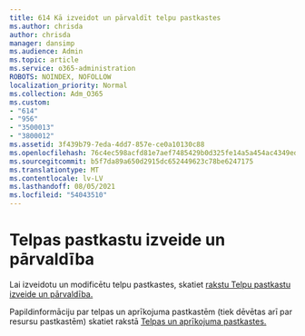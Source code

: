 ```yaml
---
title: 614 Kā izveidot un pārvaldīt telpu pastkastes
ms.author: chrisda
author: chrisda
manager: dansimp
ms.audience: Admin
ms.topic: article
ms.service: o365-administration
ROBOTS: NOINDEX, NOFOLLOW
localization_priority: Normal
ms.collection: Adm_O365
ms.custom:
- "614"
- "956"
- "3500013"
- "3800012"
ms.assetid: 3f439b79-7eda-4dd7-857e-ce0a10130c88
ms.openlocfilehash: 76c4ec598acfd81e7aef7485429b0d325fe14a5a454ac4349ed3c8f90f930a89
ms.sourcegitcommit: b5f7da89a650d2915dc652449623c78be6247175
ms.translationtype: MT
ms.contentlocale: lv-LV
ms.lasthandoff: 08/05/2021
ms.locfileid: "54043510"
---
```

# <a name="how-to-create-and-manage-room-mailboxes"></a>Telpas pastkastu izveide un pārvaldība

Lai izveidotu un modificētu telpu pastkastes, skatiet [rakstu Telpu pastkastu izveide un pārvaldība.](https://technet.microsoft.com/library/jj215781.aspx)

Papildinformāciju par telpas un aprīkojuma pastkastēm (tiek dēvētas arī par resursu pastkastēm) skatiet rakstā [Telpas un aprīkojuma pastkastes.](https://docs.microsoft.com/microsoft-365/admin/manage/room-and-equipment-mailboxes)
